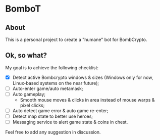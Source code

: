 # BomboT

## About

This is a personal project to create a "humane" bot for BombCrypto.

## Ok, so what?

My goal is to achieve the following checklist:

- [x] Detect active Bombcrypto windows & sizes (Windows only for now, Linux-based systems on the near future);
- [ ] Auto-enter game/auto metamask;
- [ ] Auto gameplay;
  - Smooth mouse moves & clicks in area instead of mouse warps & pixel clicks;
- [ ] Auto detect game error & auto game re-enter;
- [ ] Detect map state to better use heroes;
- [ ] Messaging service to alert game state & coins in chest.

Feel free to add any suggestion in discussion.
